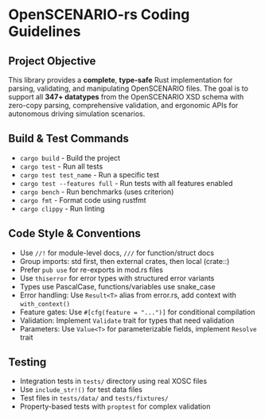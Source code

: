 # OpenSCENARIO-rs Coding Guidelines

## Project Objective
This library provides a **complete**, **type-safe** Rust implementation for parsing, validating, and manipulating OpenSCENARIO files. The goal is to support all **347+ datatypes** from the OpenSCENARIO XSD schema with zero-copy parsing, comprehensive validation, and ergonomic APIs for autonomous driving simulation scenarios.

## Build & Test Commands
- `cargo build` - Build the project
- `cargo test` - Run all tests
- `cargo test test_name` - Run a specific test
- `cargo test --features full` - Run tests with all features enabled
- `cargo bench` - Run benchmarks (uses criterion)
- `cargo fmt` - Format code using rustfmt
- `cargo clippy` - Run linting

## Code Style & Conventions
- Use `//!` for module-level docs, `///` for function/struct docs
- Group imports: std first, then external crates, then local (crate::)
- Prefer `pub use` for re-exports in mod.rs files
- Use `thiserror` for error types with structured error variants
- Types use PascalCase, functions/variables use snake_case
- Error handling: Use `Result<T>` alias from error.rs, add context with `with_context()`
- Feature gates: Use `#[cfg(feature = "...")]` for conditional compilation
- Validation: Implement `Validate` trait for types that need validation
- Parameters: Use `Value<T>` for parameterizable fields, implement `Resolve` trait

## Testing
- Integration tests in `tests/` directory using real XOSC files
- Use `include_str!()` for test data files
- Test files in `tests/data/` and `tests/fixtures/`
- Property-based tests with `proptest` for complex validation